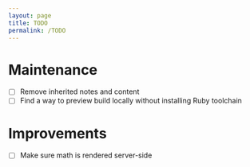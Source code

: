 ```yaml
---
layout: page
title: TODO
permalink: /TODO
---
```


# Maintenance

- [ ] Remove inherited notes and content
- [ ] Find a way to preview build locally without installing Ruby toolchain

# Improvements

- [ ] Make sure math is rendered server-side
